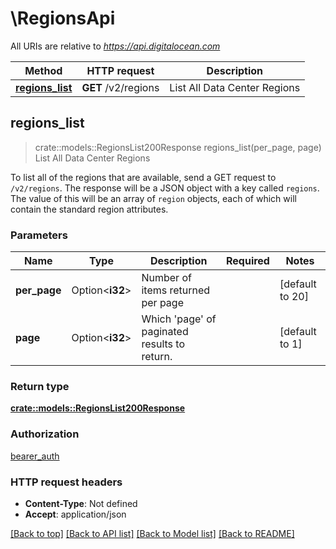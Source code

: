 # \RegionsApi

All URIs are relative to *https://api.digitalocean.com*

Method | HTTP request | Description
------------- | ------------- | -------------
[**regions_list**](RegionsApi.md#regions_list) | **GET** /v2/regions | List All Data Center Regions



## regions_list

> crate::models::RegionsList200Response regions_list(per_page, page)
List All Data Center Regions

To list all of the regions that are available, send a GET request to `/v2/regions`. The response will be a JSON object with a key called `regions`. The value of this will be an array of `region` objects, each of which will contain the standard region attributes.

### Parameters


Name | Type | Description  | Required | Notes
------------- | ------------- | ------------- | ------------- | -------------
**per_page** | Option<**i32**> | Number of items returned per page |  |[default to 20]
**page** | Option<**i32**> | Which 'page' of paginated results to return. |  |[default to 1]

### Return type

[**crate::models::RegionsList200Response**](regions_list_200_response.md)

### Authorization

[bearer_auth](../README.md#bearer_auth)

### HTTP request headers

- **Content-Type**: Not defined
- **Accept**: application/json

[[Back to top]](#) [[Back to API list]](../README.md#documentation-for-api-endpoints) [[Back to Model list]](../README.md#documentation-for-models) [[Back to README]](../README.md)

